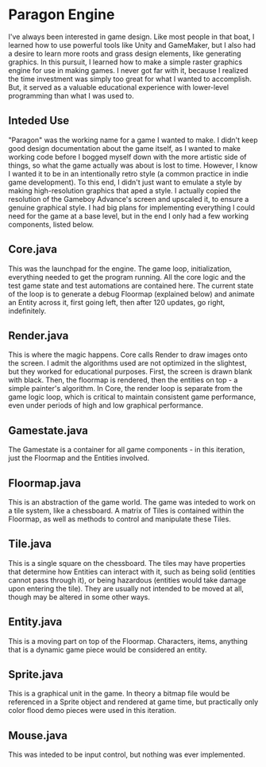 # Paragon Engine
I've always been interested in game design. Like most people in that boat, I learned how to use powerful tools like Unity and GameMaker, but I also had a desire to learn more roots and grass design elements, like generating graphics. In this pursuit, I learned how to make a simple raster graphics engine for use in making games. I never got far with it, because I realized the time investment was simply too great for what I wanted to accomplish. But, it served as a valuable educational experience with lower-level programming than what I was used to.

## Inteded Use
"Paragon" was the working name for a game I wanted to make. I didn't keep good design documentation about the game itself, as I wanted to make working code before I bogged myself down with the more artistic side of things, so what the game actually was about is lost to time. However, I know I wanted it to be in an intentionally retro style (a common practice in indie game development). To this end, I didn't just want to emulate a style by making high-resolution graphics that aped a style. I actually copied the resolution of the Gameboy Advance's screen and upscaled it, to ensure a genuine graphical style.
I had big plans for implementing everything I could need for the game at a base level, but in the end I only had a few working components, listed below.

## Core.java
This was the launchpad for the engine. The game loop, initialization, everything needed to get the program running. All the core logic and the test game state and test automations are contained here. The current state of the loop is to generate a debug Floormap (explained below) and animate an Entity across it, first going left, then after 120 updates, go right, indefinitely.

## Render.java
This is where the magic happens. Core calls Render to draw images onto the screen. I admit the algorithms used are not optimized in the slightest, but they worked for educational purposes. First, the screen is drawn blank with black. Then, the floormap is rendered, then the entities on top - a simple painter's algorithm. In Core, the render loop is separate from the game logic loop, which is critical to maintain consistent game performance, even under periods of high and low graphical performance.

## Gamestate.java
The Gamestate is a container for all game components - in this iteration, just the Floormap and the Entities involved.

## Floormap.java
This is an abstraction of the game world. The game was inteded to work on a tile system, like a chessboard. A matrix of Tiles is contained within the Floormap, as well as methods to control and manipulate these Tiles.

## Tile.java
This is a single square on the chessboard. The tiles may have properties that determine how Entities can interact with it, such as being solid (entities cannot pass through it), or being hazardous (entities would take damage upon entering the tile). They are usually not intended to be moved at all, though may be altered in some other ways.

## Entity.java
This is a moving part on top of the Floormap. Characters, items, anything that is a dynamic game piece would be considered an entity.

## Sprite.java
This is a graphical unit in the game. In theory a bitmap file would be referenced in a Sprite object and rendered at game time, but practically only color flood demo pieces were used in this iteration.

## Mouse.java
This was inteded to be input control, but nothing was ever implemented.
